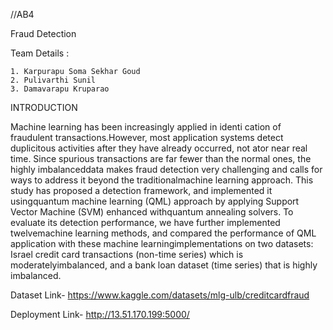 //AB4

Fraud Detection

Team Details :

    1. Karpurapu Soma Sekhar Goud
    2. Pulivarthi Sunil
    3. Damavarapu Kruparao

INTRODUCTION

Machine learning has been increasingly applied in identi cation of fraudulent transactions.However, most application systems detect duplicitous activities after they have already occurred, not ator near real time. Since spurious transactions are far fewer than the normal ones, the highly imbalanceddata makes fraud detection very challenging and calls for ways to address it beyond the traditionalmachine learning approach. This study has proposed a detection framework, and implemented it usingquantum machine learning (QML) approach by applying Support Vector Machine (SVM) enhanced withquantum annealing solvers. To evaluate its detection performance, we have further implemented twelvemachine learning methods, and compared the performance of QML application with these machine learningimplementations on two datasets: Israel credit card transactions (non-time series) which is moderatelyimbalanced, and a bank loan dataset (time series) that is highly imbalanced.

Dataset
Link- https://www.kaggle.com/datasets/mlg-ulb/creditcardfraud

Deployment
Link- http://13.51.170.199:5000/
